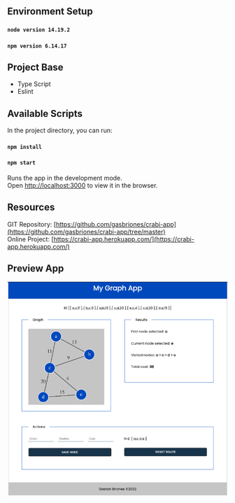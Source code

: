 ## Environment Setup
#### `node version 14.19.2`
#### `npm version 6.14.17`

## Project Base
- Type Script
- Eslint

## Available Scripts

In the project directory, you can run:
#### `npm install`
#### `npm start`

Runs the app in the development mode.\
Open [http://localhost:3000](http://localhost:3000) to view it in the browser.

## Resources
GIT Repository: [https://github.com/gasbriones/crabi-app](https://github.com/gasbriones/crabi-app/tree/master) \
Online Project: [https://crabi-app.herokuapp.com/](https://crabi-app.herokuapp.com/)

## Preview App

![ScreenShot](https://github.com/gasbriones/crabi-app/blob/master/captutes/Captura%20de%20Pantalla%202022-07-12%20a%20la(s)%2021.20.50.png)
